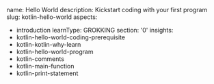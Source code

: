 name: Hello World
description: Kickstart coding with your first program
slug: kotlin-hello-world
aspects:
  - introduction
learnType: GROKKING
section: '0'
insights:
  - kotlin-hello-world-coding-prerequisite
  - kotlin-kotlin-why-learn
  - kotlin-hello-world-program
  - kotlin-comments
  - kotlin-main-function
  - kotlin-print-statement
